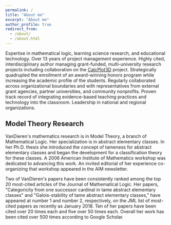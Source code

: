 ```yaml
---
permalink: /
title: "About me"
excerpt: "About me"
author_profile: true
redirect_from: 
  - /about/
  - /about.html
---
```

Expertise in mathematical logic, learning science research, and educational technology. Over 13 years of project management experience. Highly cited, interdisciplinary author managing grant-funded, multi-university research projects including collaboration on the [CalcPlot3D](https://c3d.libretexts.org/CalcPlot3D/index.html) project. Strategically quadrupled the enrollment of an award-winning honors program while increasing the academic profile of the students. Regularly collaborated across organizational boundaries and with representatives from external grant agencies, partner universities, and community nonprofits. Proven track record of integrating evidence-based teaching practices and technology into the classroom. Leadership in national and regional organizations. 

Model Theory Research
---
VanDieren's mathematics research is in Model Theory, a branch of Mathematical Logic.  Her specialization is in abstract elementary classes.  In her Ph.D. thesis she introduced the concept of tameness for abstract elementary classes and began the development for a classification theory for these classes.  A 2006 American Institute of Mathematics workshop was dedicated to advancing this work.  An invited editorial of her experience co-organizing that workshop appeared in the AIM newsletter.

Two of VanDieren's papers have been consistently ranked among the top 20 most-cited articles of the Journal of Mathematical Logic.  Her papers, "Categoricity from one successor cardinal in tame abstract elementary classes" and "Galois-stability of tame abstract elementary classes," have appeared at number 1 and number 2, respectively, on the JML list of most-cited papers as recently as January 2018.  Ten of her papers have been cited over 20 times each and five over 50 times each.  Overall her work has been cited over 500 times according to Google Scholar.